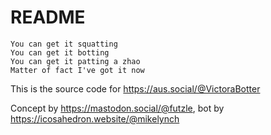 # README

    You can get it squatting
    You can get it botting
    You can get it patting a zhao
    Matter of fact I've got it now

This is the source code for https://aus.social/@VictoraBotter

Concept by https://mastodon.social/@futzle, bot by https://icosahedron.website/@mikelynch



